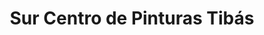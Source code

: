 ---
title: "Sur Centro de Pinturas Tibás"
url: /san-juan-de-tibas/sur-centro-de-pinturas-tibas/
shop: Kopieren
---